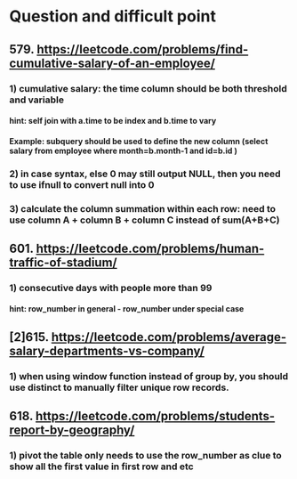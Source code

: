 # Question and difficult point

##  579. https://leetcode.com/problems/find-cumulative-salary-of-an-employee/
### 1) cumulative salary: the time column should be both threshold and variable
#### hint: self join with a.time to be index and b.time to vary
#### Example: subquery should be used to define the new column (select salary from employee where month=b.month-1 and id=b.id )
### 2) in case syntax, else 0 may still output NULL, then you need to use ifnull to convert null into 0
### 3) calculate the column summation within each row: need to use column A + column B + column C instead of sum(A+B+C)
## 601. https://leetcode.com/problems/human-traffic-of-stadium/
### 1) consecutive days with people more than 99
#### hint: row_number in general - row_number under special case
## [2]615. https://leetcode.com/problems/average-salary-departments-vs-company/
### 1) when using window function instead of group by, you should use distinct to manually filter unique row records.
## 618. https://leetcode.com/problems/students-report-by-geography/
### 1) pivot the table only needs to use the row_number as clue to show all the first value in first row and etc
